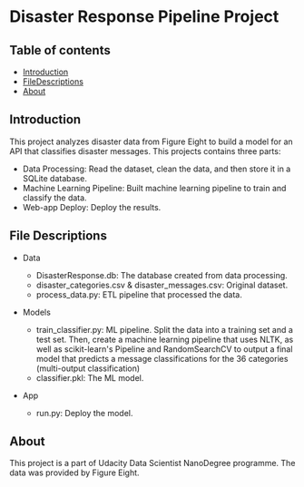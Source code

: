 # Disaster Response Pipeline Project

## Table of contents
* [Introduction](#Introduction)
* [FileDescriptions](#FileDescriptions)
* [About](#About)

## Introduction
This project analyzes disaster data from Figure Eight to build a model for an API that classifies disaster messages. This projects contains three parts:
* Data Processing: Read the dataset, clean the data, and then store it in a SQLite database.
* Machine Learning Pipeline: Built machine learning pipeline to train and classify the data. 
* Web-app Deploy: Deploy the results.

## File Descriptions
- Data
  - DisasterResponse.db: The database created from data processing.
  - disaster_categories.csv & disaster_messages.csv: Original dataset.
  - process_data.py: ETL pipeline that processed the data.
  
- Models
  - train_classifier.py: ML pipeline. Split the data into a training set and a test set. Then, create a machine learning pipeline that uses NLTK, as well as scikit-learn's Pipeline and RandomSearchCV to output a final model that predicts a message classifications for the 36 categories (multi-output classification)
  - classifier.pkl: The ML model.
- App
  - run.py: Deploy the model.
  
## About

This project is a part of Udacity Data Scientist NanoDegree programme. The data was provided by Figure Eight. 
